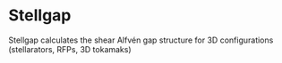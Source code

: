 # Stellgap
Stellgap calculates the shear Alfvén gap structure for 3D configurations (stellarators, RFPs, 3D tokamaks)
